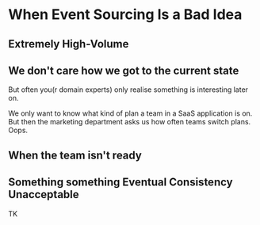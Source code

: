 # When Event Sourcing Is a Bad Idea

## Extremely High-Volume

## We don't care how we got to the current state

But often you\(r domain experts\) only realise something is interesting later on.

We only want to know what kind of plan a team in a SaaS application is on. But then the marketing department asks us how often teams switch plans. Oops.

## When the team isn't ready

## Something something Eventual Consistency Unacceptable

TK

## 


